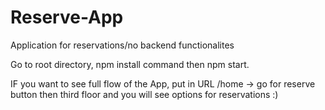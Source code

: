 # Reserve-App
Application for reservations/no  backend functionalites


Go to root directory, npm install command then npm start.

IF you want to see full flow of the App,  put in URL /home -> go for reserve button then third floor and you will see options for reservations :)
